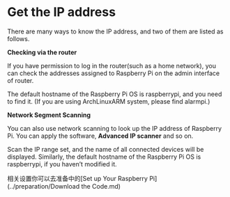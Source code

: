 # Get the IP address

There are many ways to know the IP address, and two of them are listed as follows.

**Checking via the router**

If you have permission to log in the router(such as a home network), you can check the addresses assigned to Raspberry Pi on the admin interface of router.

The default hostname of the Raspberry Pi OS is raspberrypi, and you need to find it. (If you are using ArchLinuxARM system, please find alarmpi.)

**Network Segment Scanning**

You can also use network scanning to look up the IP address of Raspberry Pi. You can apply the software, **Advanced IP scanner** and so on.

Scan the IP range set, and the name of all connected devices will be displayed. Similarly, the default hostname of the Raspberry Pi OS is raspberrypi, if you haven’t modified it.

相关设置你可以去准备中的[Set up Your Raspberry Pi](../preparation/Download the Code.md)
